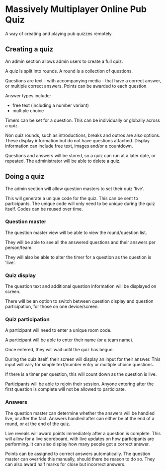 # Massively Multiplayer Online Pub Quiz

A way of creating and playing pub quizzes remotely.

## Creating a quiz

An admin section allows admin users to create a full quiz.

A quiz is split into rounds. A round is a collection of questions.

Questions are text - with accompanying media - that have a correct answer, or multiple correct answers. Points can be awarded to each question.

Answer types include:
* free text (including a number variant)
* multiple choice

Timers can be set for a question. This can be individually or globally across a quiz.

Non quiz rounds, such as introductions, breaks and outros are also options. These display information but do not have questions attached. Display information can include free text, images and/or a countdown.

Questions and answers will be stored, so a quiz can run at a later date, or repeated. The administrator will be able to delete a quiz.

## Doing a quiz

The admin section will allow question masters to set their quiz 'live'.

This will generate a unique code for the quiz. This can be sent to participants. The unique code will only need to be unique during the quiz itself. Codes can be reused over time.

### Question master

The question master view will be able to view the round/question list.

They will be able to see all the answered questions and their answers per person/team.

They will also be able to alter the timer for a question as the question is 'live'.

### Quiz display

The question text and additional question information will be displayed on screen.

There will be an option to switch between question display and question participation, for those on one device/screen.

### Quiz participation

A participant will need to enter a unique room code.

A participant will be able to enter their name (or a team name).

Once entered, they will wait until the quiz has begun.

During the quiz itself, their screen will display an input for their answer. This input will vary for simple text/number entry or multiple choice questions.

If there is a timer per question, this will count down as the question is live.

Participants will be able to rejoin their session. Anyone entering after the first question is complete will not be allowed to participate.

### Answers

The question master can determine whether the answers will be handled live, or after the fact. Answers handled after can either be at the end of a round, or at the end of the quiz.

Live reveals will award points immediately after a question is complete. This will allow for a live scoreboard, with live updates on how participants are performing. It can also display how many people got a correct answer.

Points can be assigned to correct answers automatically. The question master can override this manually, should there be reason to do so. They can also award half marks for close but incorrect answers.
